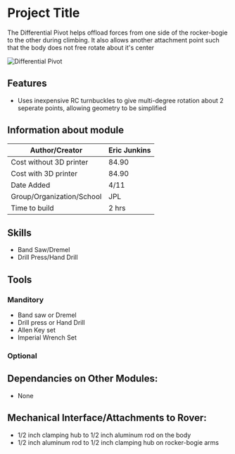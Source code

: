 # Project Title
The Differential Pivot helps offload forces from one side of the rocker-bogie to the other during climbing. It also allows another attachment point such that the body does not free rotate about it's center

![Differential Pivot](https://github.jpl.nasa.gov/ejunkins/osr/blob/master/Mechanical/Differential%20Pivot/Latex%20Docs/Pictures/Differential%20Pivot.PNG)

## Features
  * Uses inexpensive RC turnbuckles to give multi-degree rotation about 2 seperate points, allowing geometry to be simplified

## Information about module

| Author/Creator            | Eric Junkins       |
| --------------            | -------            |
| Cost without 3D printer   | 84.90              |
| Cost with 3D printer      | 84.90              |
| Date Added                | 4/11               |
| Group/Organization/School | JPL                |
| Time to build             | 2 hrs              |

## Skills
  * Band Saw/Dremel
  * Drill Press/Hand Drill

## Tools

### Manditory 
  * Band saw or Dremel
  * Drill press or Hand Drill
  * Allen Key set
  * Imperial Wrench Set

### Optional

## Dependancies on Other Modules:
  * None

## Mechanical Interface/Attachments to Rover:
  * 1/2 inch clamping hub to 1/2 inch aluminum rod on the body
  * 1/2 inch aluminum rod to 1/2 inch clamping hub on rocker-bogie arms